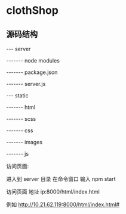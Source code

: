 # clothShop
## 源码结构

--- server

------- node modules
   
------- package.json
   
------- server.js
   
--- static

------- html

------- scss

------- css

------- images

------- js


访问页面:

进入到  server 目录  在命令窗口 输入 npm start 

访问页面 地址  ip:8000/html/index.html

例如  http://10.21.62.119:8000/html/index.html#
